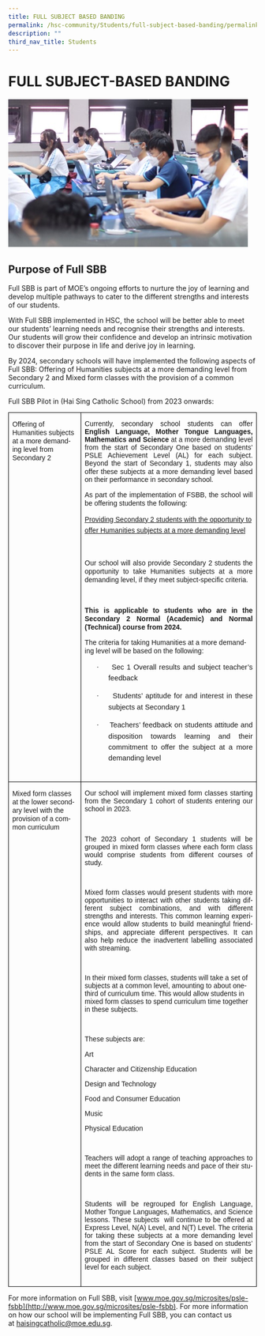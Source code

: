 ```yaml
---
title: FULL SUBJECT BASED BANDING
permalink: /hsc-community/Students/full-subject-based-banding/permalink/
description: ""
third_nav_title: Students
---
```

FULL SUBJECT-BASED BANDING
==========================

![](/images/subject%20banding.jfif)

Purpose of Full SBB
-------------------

Full SBB is part of MOE’s ongoing efforts to nurture the joy of learning and develop multiple pathways to cater to the different strengths and interests of our students.  
  
With Full SBB implemented in HSC, the school will be better able to meet our students’ learning needs and recognise their strengths and interests. Our students will grow their confidence and develop an intrinsic motivation to discover their purpose in life and derive joy in learning.  
  
By 2024, secondary schools will have implemented the following aspects of Full SBB: Offering of Humanities subjects at a more demanding level from Secondary 2 and Mixed form classes with the provision of a common curriculum.  
  
Full SBB Pilot in (Hai Sing Catholic School) from 2023 onwards:


         

<table class="MsoNormalTable" border="1" cellspacing="0" cellpadding="0" style="border-collapse:collapse;border:none;mso-border-alt:solid windowtext 1.0pt;
 mso-border-bottom-alt:solid windowtext .5pt;mso-yfti-tbllook:1184;mso-padding-alt:
 0cm 0cm 0cm 0cm;mso-border-insideh:1.0pt solid windowtext;mso-border-insidev:
 1.0pt solid windowtext"><tbody><tr style="mso-yfti-irow:0;mso-yfti-firstrow:yes"><td width="160" valign="top" style="width:120.25pt;border:solid windowtext 1.0pt;
  padding:0cm 5.4pt 0cm 5.4pt"><p class="MsoNormal" style="margin-bottom:0cm;line-height:normal"><span lang="EN-SG" style="font-family:&quot;Arial&quot;,sans-serif;mso-fareast-font-family:
  &quot;Times New Roman&quot;;mso-ansi-language:EN-SG;mso-bidi-language:TA">Offering of Humanities subjects at a more demanding level from Secondary 2</span><span style="font-family:&quot;Times New Roman&quot;,serif;mso-fareast-font-family:&quot;Times New Roman&quot;;
  mso-bidi-language:TA"></span></p><p class="MsoNormal" style="margin-bottom:0cm;text-align:justify;text-justify:
  inter-ideograph;line-height:normal"><span lang="EN-SG" style="font-family:&quot;Arial&quot;,sans-serif;
  mso-fareast-font-family:&quot;Times New Roman&quot;;mso-ansi-language:EN-SG;mso-bidi-language:
  TA">&nbsp;</span><span style="font-family:&quot;Times New Roman&quot;,serif;mso-fareast-font-family:
  &quot;Times New Roman&quot;;mso-bidi-language:TA"></span></p></td><td width="441" valign="top" style="width:330.55pt;border:solid windowtext 1.0pt;
  border-left:none;mso-border-left-alt:solid windowtext 1.0pt;padding:0cm 5.4pt 0cm 5.4pt"><p class="MsoNormal" style="text-align:justify;text-justify:inter-ideograph;
  line-height:115%"><span lang="EN-GB" style="font-family:&quot;Arial&quot;,sans-serif;
  mso-ansi-language:EN-GB">Currently, secondary school students can offer <b>English Language, Mother Tongue Languages,</b> <b>Mathematics and Science </b>at a more demanding level from the start of Secondary One based on students’ PSLE Achievement Level (AL) for each subject. Beyond the start of Secondary 1, students may also offer these subjects at a more demanding level based on their performance in secondary school</span><span lang="EN-GB" style="mso-ansi-language:EN-GB">.</span></p><p class="MsoNormal" style="text-align:justify;text-justify:inter-ideograph"><span lang="EN-GB" style="font-family:&quot;Arial&quot;,sans-serif;mso-ansi-language:EN-GB">As part of the implementation of FSBB, the school will be offering students the following:</span></p><p class="MsoNormal" style="margin-bottom:0cm;line-height:16.8pt"><u><span style="font-family:&quot;Arial&quot;,sans-serif;mso-fareast-font-family:&quot;Times New Roman&quot;;
  mso-bidi-language:TA">Providing Secondary 2 students with the opportunity to offer Humanities subjects at a more demanding level</span></u><span style="font-size:12.0pt;font-family:&quot;Arial&quot;,sans-serif;mso-fareast-font-family:
  &quot;Times New Roman&quot;;mso-bidi-language:TA"></span></p><p class="MsoNormal"><span style="font-family:&quot;Arial&quot;,sans-serif">&nbsp;</span></p><p class="MsoNormal" style="text-align:justify;text-justify:inter-ideograph"><span style="font-family:&quot;Arial&quot;,sans-serif">Our school will also provide Secondary 2 students the opportunity to take Humanities subjects at a more demanding level, if they meet subject-specific criteria.</span></p><p class="MsoNormal" style="text-align:justify;text-justify:inter-ideograph"><span style="font-family:&quot;Arial&quot;,sans-serif">&nbsp;</span></p><p class="MsoNormal" style="text-align:justify;text-justify:inter-ideograph"><b><span style="font-family:&quot;Arial&quot;,sans-serif">This is applicable to students who are in the Secondary 2 Normal (Academic) and Normal (Technical) course from 2024.</span></b></p><p class="MsoNormal"><span lang="EN-GB" style="font-family:&quot;Arial&quot;,sans-serif;
  mso-ansi-language:EN-GB">The criteria for taking Humanities at a more demanding level will be based on the following:</span></p><p class="MsoListParagraph" style="margin-left:36.0pt;text-align:justify;
  text-justify:inter-ideograph;text-indent:-18.0pt;line-height:16.8pt;
  mso-list:l0 level1 lfo1"><span style="font-size:11.0pt;
  font-family:Symbol;mso-fareast-font-family:Symbol;mso-bidi-font-family:Symbol"><span style="mso-list:Ignore">·<span style="font:7.0pt &quot;Times New Roman&quot;">&nbsp;&nbsp;&nbsp;&nbsp;&nbsp;&nbsp; </span></span></span><span style="font-size:11.0pt;font-family:
  &quot;Arial&quot;,sans-serif">Sec 1 Overall results and subject teacher’s feedback</span><span style="font-size:11.0pt"></span></p><p class="MsoListParagraph" style="margin-left:36.0pt;text-align:justify;
  text-justify:inter-ideograph;text-indent:-18.0pt;line-height:16.8pt;
  mso-list:l0 level1 lfo1"><span style="font-size:11.0pt;
  font-family:Symbol;mso-fareast-font-family:Symbol;mso-bidi-font-family:Symbol"><span style="mso-list:Ignore">·<span style="font:7.0pt &quot;Times New Roman&quot;">&nbsp;&nbsp;&nbsp;&nbsp;&nbsp;&nbsp; </span></span></span><span style="font-size:11.0pt;font-family:
  &quot;Arial&quot;,sans-serif">S</span><span lang="EN-GB" style="font-size:11.0pt;
  font-family:&quot;Arial&quot;,sans-serif;mso-ansi-language:EN-GB">tudents’ aptitude for and interest in these subjects at</span><span style="font-size:11.0pt;
  font-family:&quot;Arial&quot;,sans-serif"> Secondary 1&nbsp;</span><span style="font-size:11.0pt"></span></p><p class="MsoListParagraph" style="margin-left:36.0pt;text-align:justify;
  text-justify:inter-ideograph;text-indent:-18.0pt;line-height:16.8pt;
  mso-list:l0 level1 lfo1"><span style="font-size:11.0pt;
  font-family:Symbol;mso-fareast-font-family:Symbol;mso-bidi-font-family:Symbol"><span style="mso-list:Ignore">·<span style="font:7.0pt &quot;Times New Roman&quot;">&nbsp;&nbsp;&nbsp;&nbsp;&nbsp;&nbsp; </span></span></span><span style="font-size:11.0pt;font-family:
  &quot;Arial&quot;,sans-serif">Teachers’ feedback on students attitude and disposition towards learning and their commitment to offer the subject at a more demanding level</span><i><span style="font-family:&quot;Arial&quot;,sans-serif">&nbsp;</span></i><span style="font-size:11.0pt"></span></p><p class="MsoNormal" style="margin-bottom:0cm;line-height:16.8pt"><span lang="EN-SG" style="font-size:12.0pt;font-family:&quot;Arial&quot;,sans-serif;mso-fareast-font-family:
  &quot;Times New Roman&quot;;mso-ansi-language:EN-SG;mso-bidi-language:TA">&nbsp;</span><span style="font-size:12.0pt;font-family:&quot;Times New Roman&quot;,serif;mso-fareast-font-family:
  &quot;Times New Roman&quot;;mso-bidi-language:TA"></span></p></td></tr><tr style="mso-yfti-irow:1;mso-yfti-lastrow:yes"><td width="160" valign="top" style="width:120.25pt;border:solid windowtext 1.0pt;
  border-top:none;mso-border-top-alt:solid windowtext 1.0pt;mso-border-alt:
  solid windowtext 1.0pt;mso-border-bottom-alt:solid windowtext .5pt;
  padding:0cm 5.4pt 0cm 5.4pt"><p class="MsoNormal" style="margin-bottom:0cm;line-height:normal"><span lang="EN-SG" style="font-family:&quot;Arial&quot;,sans-serif;mso-fareast-font-family:
  &quot;Times New Roman&quot;;mso-ansi-language:EN-SG;mso-bidi-language:TA">Mixed form classes at the lower secondary level with the provision of a common curriculum</span></p></td><td width="441" valign="top" style="width:330.55pt;border-top:none;border-left:
  none;border-bottom:solid windowtext 1.0pt;border-right:solid windowtext 1.0pt;
  mso-border-top-alt:solid windowtext 1.0pt;mso-border-left-alt:solid windowtext 1.0pt;
  mso-border-alt:solid windowtext 1.0pt;mso-border-bottom-alt:solid windowtext .5pt;
  padding:0cm 5.4pt 0cm 5.4pt"><p class="MsoNormal" style="margin-bottom:0cm;text-align:justify;text-justify:
  inter-ideograph;line-height:115%"><span lang="EN-SG" style="font-family:&quot;Arial&quot;,sans-serif;
  mso-fareast-font-family:&quot;Times New Roman&quot;;mso-ansi-language:EN-SG;mso-bidi-language:
  TA">Our school will implement mixed form classes starting from the Secondary 1 cohort of students entering our school in 2023.</span></p><p class="MsoNormal" style="margin-bottom:0cm;text-align:justify;text-justify:
  inter-ideograph;line-height:115%"><span lang="EN-SG" style="font-family:&quot;Arial&quot;,sans-serif;
  mso-fareast-font-family:&quot;Times New Roman&quot;;mso-ansi-language:EN-SG;mso-bidi-language:
  TA">&nbsp;</span></p><p class="MsoNormal" style="margin-bottom:0cm;text-align:justify;text-justify:
  inter-ideograph;line-height:115%"><span lang="EN-SG" style="font-family:&quot;Arial&quot;,sans-serif;
  mso-fareast-font-family:&quot;Times New Roman&quot;;mso-ansi-language:EN-SG;mso-bidi-language:
  TA">The 2023 cohort of Secondary 1 students will be grouped in mixed form classes where each form class would comprise students from different courses of study.</span></p><p class="MsoNormal" style="margin-bottom:0cm;text-align:justify;text-justify:
  inter-ideograph;line-height:115%"><span lang="EN-SG" style="font-family:&quot;Arial&quot;,sans-serif;
  mso-fareast-font-family:&quot;Times New Roman&quot;;mso-ansi-language:EN-SG;mso-bidi-language:
  TA">&nbsp;</span></p><p class="MsoNormal" style="margin-bottom:0cm;text-align:justify;text-justify:
  inter-ideograph;line-height:115%"><span lang="EN-SG" style="font-family:&quot;Arial&quot;,sans-serif;
  mso-fareast-font-family:&quot;Times New Roman&quot;;mso-ansi-language:EN-SG;mso-bidi-language:
  TA">Mixed form classes would present students with more opportunities to interact with other students taking different subject combinations, and with different strengths and interests. This common learning experience would allow students to build meaningful friendships, and appreciate different perspectives. It can also help reduce the inadvertent labelling associated with streaming.</span></p><p class="MsoNormal" style="margin-bottom:0cm;line-height:115%"><span lang="EN-SG" style="font-family:&quot;Arial&quot;,sans-serif;mso-fareast-font-family:
  &quot;Times New Roman&quot;;mso-ansi-language:EN-SG;mso-bidi-language:TA">&nbsp;</span></p><p class="MsoNormal" style="margin-bottom:0cm;line-height:115%"><span lang="EN-SG" style="font-family:&quot;Arial&quot;,sans-serif;mso-fareast-font-family:
  &quot;Times New Roman&quot;;mso-ansi-language:EN-SG;mso-bidi-language:TA">In their mixed form classes, students will take a set of subjects at a common level, amounting to about one-third of curriculum time. This would allow students in mixed form classes to spend curriculum time together in these subjects.</span></p><p class="MsoNormal" style="margin-bottom:0cm;line-height:115%"><span lang="EN-SG" style="font-family:&quot;Arial&quot;,sans-serif;mso-fareast-font-family:
  &quot;Times New Roman&quot;;mso-ansi-language:EN-SG;mso-bidi-language:TA">&nbsp;</span></p><p class="MsoNormal" style="margin-bottom:0cm;line-height:115%"><span lang="EN-SG" style="font-family:&quot;Arial&quot;,sans-serif;mso-fareast-font-family:
  &quot;Times New Roman&quot;;mso-ansi-language:EN-SG;mso-bidi-language:TA">These subjects are:</span></p><p class="MsoNormal" style="margin-bottom:0cm;line-height:115%"><span lang="EN-SG" style="font-family:&quot;Arial&quot;,sans-serif;mso-fareast-font-family:
  &quot;Times New Roman&quot;;mso-ansi-language:EN-SG;mso-bidi-language:TA">Art</span></p><p class="MsoNormal" style="margin-bottom:0cm;line-height:115%"><span lang="EN-SG" style="font-family:&quot;Arial&quot;,sans-serif;mso-fareast-font-family:
  &quot;Times New Roman&quot;;mso-ansi-language:EN-SG;mso-bidi-language:TA">Character and Citizenship Education</span></p><p class="MsoNormal" style="margin-bottom:0cm;line-height:115%"><span lang="EN-SG" style="font-family:&quot;Arial&quot;,sans-serif;mso-fareast-font-family:
  &quot;Times New Roman&quot;;mso-ansi-language:EN-SG;mso-bidi-language:TA">Design and Technology</span></p><p class="MsoNormal" style="margin-bottom:0cm;line-height:115%"><span lang="EN-SG" style="font-family:&quot;Arial&quot;,sans-serif;mso-fareast-font-family:
  &quot;Times New Roman&quot;;mso-ansi-language:EN-SG;mso-bidi-language:TA">Food and Consumer Education</span></p><p class="MsoNormal" style="margin-bottom:0cm;line-height:115%"><span lang="EN-SG" style="font-family:&quot;Arial&quot;,sans-serif;mso-fareast-font-family:
  &quot;Times New Roman&quot;;mso-ansi-language:EN-SG;mso-bidi-language:TA">Music</span></p><p class="MsoNormal" style="margin-bottom:0cm;line-height:115%"><span lang="EN-SG" style="font-family:&quot;Arial&quot;,sans-serif;mso-fareast-font-family:
  &quot;Times New Roman&quot;;mso-ansi-language:EN-SG;mso-bidi-language:TA">Physical Education</span></p><p class="MsoNormal" style="margin-bottom:0cm;line-height:115%"><span lang="EN-SG" style="font-family:&quot;Arial&quot;,sans-serif;mso-fareast-font-family:
  &quot;Times New Roman&quot;;mso-ansi-language:EN-SG;mso-bidi-language:TA">&nbsp;</span></p><p class="MsoNormal" style="margin-bottom:0cm;text-align:justify;text-justify:
  inter-ideograph;line-height:115%"><span lang="EN-SG" style="font-family:&quot;Arial&quot;,sans-serif;
  mso-fareast-font-family:&quot;Times New Roman&quot;;mso-ansi-language:EN-SG;mso-bidi-language:
  TA">Teachers will adopt a range of teaching approaches to meet the different learning needs and pace of their students in the same form class.</span></p><p class="MsoNormal" style="margin-bottom:0cm;line-height:115%"><span lang="EN-SG" style="font-family:&quot;Arial&quot;,sans-serif;mso-fareast-font-family:
  &quot;Times New Roman&quot;;mso-ansi-language:EN-SG;mso-bidi-language:TA">&nbsp;</span></p><p class="MsoNormal" style="margin-bottom:0cm;text-align:justify;text-justify:
  inter-ideograph;line-height:115%"><span lang="EN-SG" style="font-family:&quot;Arial&quot;,sans-serif;
  mso-fareast-font-family:&quot;Times New Roman&quot;;mso-ansi-language:EN-SG;mso-bidi-language:
  TA">Students will be regrouped for English Language, Mother Tongue Languages, Mathematics, and Science lessons. These subjects <span style="mso-spacerun:yes">&nbsp;</span>will continue to be offered at Express Level, N(A) Level, and N(T) Level. The criteria for taking these subjects at a more demanding level from the start of Secondary One is based on students’ PSLE AL Score for each subject. Students will be grouped in different classes based on their subject level for each subject.</span></p><p class="MsoNormal" style="margin-bottom:0cm;line-height:normal"><span lang="EN-SG" style="font-family:&quot;Arial&quot;,sans-serif;mso-fareast-font-family:
  &quot;Times New Roman&quot;;mso-ansi-language:EN-SG;mso-bidi-language:TA">&nbsp;</span></p></td></tr></tbody></table>



For more information on Full SBB, visit&nbsp;[www.moe.gov.sg/microsites/psle-fsbb](http://www.moe.gov.sg/microsites/psle-fsbb). For more information on how our school will be implementing Full SBB, you can contact us at&nbsp;[haisingcatholic@moe.edu.sg](mailto:haisingcatholic@moe.edu.sg).